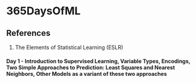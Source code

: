 # 365DaysOfML

## References
1. The Elements of Statistical Learning (ESLR)

#### Day 1 - Introduction to Supervised Learning, Variable Types, Encodings, Two Simple Approaches to Prediction: Least Squares and Nearest Neighbors, Other Models as a variant of these two approaches
